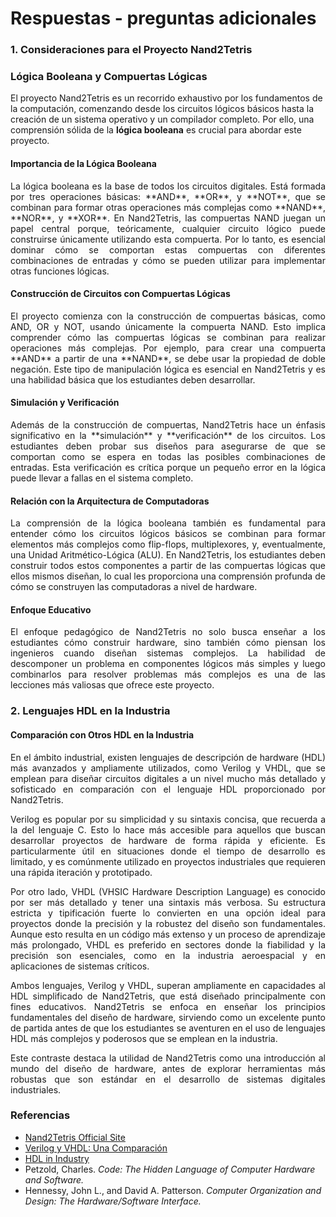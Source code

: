 # Respuestas - preguntas adicionales 

### 1. Consideraciones para el Proyecto Nand2Tetris

### Lógica Booleana y Compuertas Lógicas

El proyecto Nand2Tetris es un recorrido exhaustivo por los fundamentos de la computación, comenzando desde los circuitos lógicos básicos hasta la creación de un sistema operativo y un compilador completo. Por ello, una comprensión sólida de la **lógica booleana** es crucial para abordar este proyecto.

#### Importancia de la Lógica Booleana

<p style='text-align:justify;'>La lógica booleana es la base de todos los circuitos digitales. Está formada por tres operaciones básicas: **AND**, **OR**, y **NOT**, que se combinan para formar otras operaciones más complejas como **NAND**, **NOR**, y **XOR**. En Nand2Tetris, las compuertas NAND juegan un papel central porque, teóricamente, cualquier circuito lógico puede construirse únicamente utilizando esta compuerta. Por lo tanto, es esencial dominar cómo se comportan estas compuertas con diferentes combinaciones de entradas y cómo se pueden utilizar para implementar otras funciones lógicas.<p>

#### Construcción de Circuitos con Compuertas Lógicas

<p style='text-align:justify;'>El proyecto comienza con la construcción de compuertas básicas, como AND, OR y NOT, usando únicamente la compuerta NAND. Esto implica comprender cómo las compuertas lógicas se combinan para realizar operaciones más complejas. Por ejemplo, para crear una compuerta **AND** a partir de una **NAND**, se debe usar la propiedad de doble negación. Este tipo de manipulación lógica es esencial en Nand2Tetris y es una habilidad básica que los estudiantes deben desarrollar.<p>

#### Simulación y Verificación

<p style='text-align:justify;'>Además de la construcción de compuertas, Nand2Tetris hace un énfasis significativo en la **simulación** y **verificación** de los circuitos. Los estudiantes deben probar sus diseños para asegurarse de que se comportan como se espera en todas las posibles combinaciones de entradas. Esta verificación es crítica porque un pequeño error en la lógica puede llevar a fallas en el sistema completo.<p>

#### Relación con la Arquitectura de Computadoras

<p style='text-align:justify;'>La comprensión de la lógica booleana también es fundamental para entender cómo los circuitos lógicos básicos se combinan para formar elementos más complejos como flip-flops, multiplexores, y, eventualmente, una Unidad Aritmético-Lógica (ALU). En Nand2Tetris, los estudiantes deben construir todos estos componentes a partir de las compuertas lógicas que ellos mismos diseñan, lo cual les proporciona una comprensión profunda de cómo se construyen las computadoras a nivel de hardware.<p>

#### Enfoque Educativo

<p style='text-align:justify;'>El enfoque pedagógico de Nand2Tetris no solo busca enseñar a los estudiantes cómo construir hardware, sino también cómo piensan los ingenieros cuando diseñan sistemas complejos. La habilidad de descomponer un problema en componentes lógicos más simples y luego combinarlos para resolver problemas más complejos es una de las lecciones más valiosas que ofrece este proyecto.<p>


### 2. Lenguajes HDL en la Industria

#### Comparación con Otros HDL en la Industria

<p style='text-align:justify;'>En el ámbito industrial, existen lenguajes de descripción de hardware (HDL) más avanzados y ampliamente utilizados, como Verilog y VHDL, que se emplean para diseñar circuitos digitales a un nivel mucho más detallado y sofisticado en comparación con el lenguaje HDL proporcionado por Nand2Tetris.

<p style='text-align:justify;'> Verilog es popular por su simplicidad y su sintaxis concisa, que recuerda a la del lenguaje C. Esto lo hace más accesible para aquellos que buscan desarrollar proyectos de hardware de forma rápida y eficiente. Es particularmente útil en situaciones donde el tiempo de desarrollo es limitado, y es comúnmente utilizado en proyectos industriales que requieren una rápida iteración y prototipado.<p>

<p style='text-align:justify;'>Por otro lado, VHDL (VHSIC Hardware Description Language) es conocido por ser más detallado y tener una sintaxis más verbosa. Su estructura estricta y tipificación fuerte lo convierten en una opción ideal para proyectos donde la precisión y la robustez del diseño son fundamentales. Aunque esto resulta en un código más extenso y un proceso de aprendizaje más prolongado, VHDL es preferido en sectores donde la fiabilidad y la precisión son esenciales, como en la industria aeroespacial y en aplicaciones de sistemas críticos.<p>

<p style='text-align:justify;'>Ambos lenguajes, Verilog y VHDL, superan ampliamente en capacidades al HDL simplificado de Nand2Tetris, que está diseñado principalmente con fines educativos. Nand2Tetris se enfoca en enseñar los principios fundamentales del diseño de hardware, sirviendo como un excelente punto de partida antes de que los estudiantes se aventuren en el uso de lenguajes HDL más complejos y poderosos que se emplean en la industria.<p>

<p style='text-align:justify;'>Este contraste destaca la utilidad de Nand2Tetris como una introducción al mundo del diseño de hardware, antes de explorar herramientas más robustas que son estándar en el desarrollo de sistemas digitales industriales.<p>

### Referencias
- [Nand2Tetris Official Site](https://www.nand2tetris.org)
- [Verilog y VHDL: Una Comparación](https://www.allaboutcircuits.com/technical-articles/verilog-vs-vhdl-which-is-better-for-which-circumstances/)
- [HDL in Industry](https://www.electronics-tutorials.ws/combination/hdl.html)
- Petzold, Charles. *Code: The Hidden Language of Computer Hardware and Software.*
- Hennessy, John L., and David A. Patterson. *Computer Organization and Design: The Hardware/Software Interface.*
